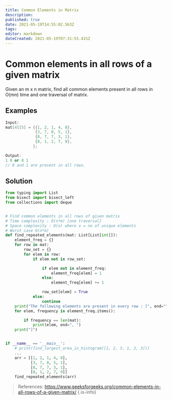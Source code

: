 ```yaml
---
title: Common Elements in Matrix
description: 
published: true
date: 2021-05-19T14:55:02.563Z
tags: 
editor: markdown
dateCreated: 2021-05-19T07:31:55.415Z
---
```


# Common elements in all rows of a given matrix
Given an m x n matrix, find all common elements present in all rows in O(mn) time and one traversal of matrix.

## Examples
```cpp
Input:
mat[4][5] = {{1, 2, 1, 4, 8},
             {3, 7, 8, 5, 1},
             {8, 7, 7, 3, 1},
             {8, 1, 2, 7, 9},
            };

Output: 
1 8 or 8 1
// 8 and 1 are present in all rows.
```

## Solution 
```python
from typing import List
from bisect import bisect_left
from collections import deque


# Find common elements in all rows of given matrix
# Time complexity : O(n*m) [one traversal]
# Space complexity : O(x) where x = no of unique elements
# Worst case O(n*m)
def find_repeated_elements(mat: List[List[int]]):
    element_freq = {}
    for row in mat:
        row_set = {}
        for elem in row:
            if elem not in row_set:

                if elem not in element_freq:
                    element_freq[elem] = 1
                else:
                    element_freq[elem] += 1

                row_set[elem] = True
            else:
                continue
    print("The following elements are present in every row : [", end="")
    for elem, frequency in element_freq.items():

        if frequency == len(mat):
            print(elem, end=", ")
    print("]")


if __name__ == '__main__':
    # print(find_largest_area_in_histogram([1, 2, 3, 1, 2, 3]))
    ...
    arr = [[1, 2, 1, 4, 8],
           [3, 7, 8, 5, 1],
           [8, 7, 7, 3, 1],
           [8, 1, 2, 7, 9]]
    find_repeated_elements(arr)

```
> References: https://www.geeksforgeeks.org/common-elements-in-all-rows-of-a-given-matrix/
{.is-info}
